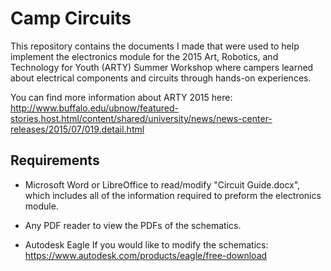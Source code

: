 # Camp Circuits

This repository contains the documents I made that were used to help implement the electronics module for the 2015 Art, Robotics, and Technology for Youth (ARTY) Summer Workshop where campers learned about electrical components and circuits through hands-on experiences.

You can find more information about ARTY 2015 here: http://www.buffalo.edu/ubnow/featured-stories.host.html/content/shared/university/news/news-center-releases/2015/07/019.detail.html

## Requirements

- Microsoft Word or LibreOffice to read/modify "Circuit Guide.docx", which includes all of the information required to preform the electronics module.

- Any PDF reader to view the PDFs of the schematics.

- Autodesk Eagle If you would like to modify the schematics: https://www.autodesk.com/products/eagle/free-download
